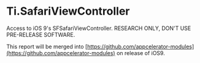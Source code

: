 <h1>Ti.SafariViewController</h1>

Access to iOS 9's SFSafariViewController.  RESEARCH ONLY, DON'T USE PRE-RELEASE SOFTWARE.

This report will be merged into [https://github.com/appcelerator-modules](https://github.com/appcelerator-modules) on release of iOS9.
